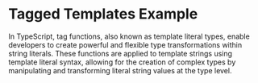 # Tagged Templates Example

In TypeScript, tag functions, also known as template literal types, enable developers to create powerful and flexible type transformations within string literals. These functions are applied to template strings using template literal syntax, allowing for the creation of complex types by manipulating and transforming literal string values at the type level.
